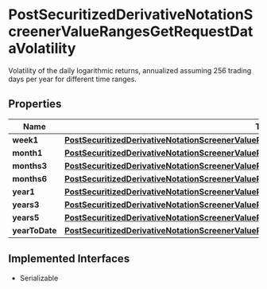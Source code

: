 

# PostSecuritizedDerivativeNotationScreenerValueRangesGetRequestDataVolatility

Volatility of the daily logarithmic returns, annualized assuming 256 trading days per year for different time ranges.

## Properties

Name | Type | Description | Notes
------------ | ------------- | ------------- | -------------
**week1** | [**PostSecuritizedDerivativeNotationScreenerValueRangesGetRequestDataPerformanceEndOfDayWeek1**](PostSecuritizedDerivativeNotationScreenerValueRangesGetRequestDataPerformanceEndOfDayWeek1.md) |  |  [optional]
**month1** | [**PostSecuritizedDerivativeNotationScreenerValueRangesGetRequestDataVolatilityMonth1**](PostSecuritizedDerivativeNotationScreenerValueRangesGetRequestDataVolatilityMonth1.md) |  |  [optional]
**months3** | [**PostSecuritizedDerivativeNotationScreenerValueRangesGetRequestDataVolatilityMonths3**](PostSecuritizedDerivativeNotationScreenerValueRangesGetRequestDataVolatilityMonths3.md) |  |  [optional]
**months6** | [**PostSecuritizedDerivativeNotationScreenerValueRangesGetRequestDataVolatilityMonths6**](PostSecuritizedDerivativeNotationScreenerValueRangesGetRequestDataVolatilityMonths6.md) |  |  [optional]
**year1** | [**PostSecuritizedDerivativeNotationScreenerValueRangesGetRequestDataVolatilityYear1**](PostSecuritizedDerivativeNotationScreenerValueRangesGetRequestDataVolatilityYear1.md) |  |  [optional]
**years3** | [**PostSecuritizedDerivativeNotationScreenerValueRangesGetRequestDataVolatilityYears3**](PostSecuritizedDerivativeNotationScreenerValueRangesGetRequestDataVolatilityYears3.md) |  |  [optional]
**years5** | [**PostSecuritizedDerivativeNotationScreenerValueRangesGetRequestDataVolatilityYears5**](PostSecuritizedDerivativeNotationScreenerValueRangesGetRequestDataVolatilityYears5.md) |  |  [optional]
**yearToDate** | [**PostSecuritizedDerivativeNotationScreenerValueRangesGetRequestDataVolatilityYearToDate**](PostSecuritizedDerivativeNotationScreenerValueRangesGetRequestDataVolatilityYearToDate.md) |  |  [optional]


## Implemented Interfaces

* Serializable


